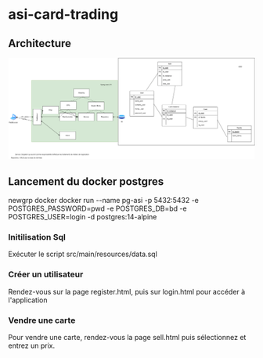 # asi-card-trading
## Architecture
![Architecture image](./Ressources/Architecture.drawio.png)


## Lancement du docker postgres

newgrp docker
docker run --name pg-asi -p 5432:5432 -e POSTGRES_PASSWORD=pwd -e POSTGRES_DB=bd -e POSTGRES_USER=login -d postgres:14-alpine

### Initilisation Sql
Exécuter le script src/main/resources/data.sql

### Créer un utilisateur
Rendez-vous sur la page register.html, puis sur login.html pour accéder à l'application

### Vendre une carte
Pour vendre une carte, rendez-vous la page sell.html puis sélectionnez et entrez un prix.